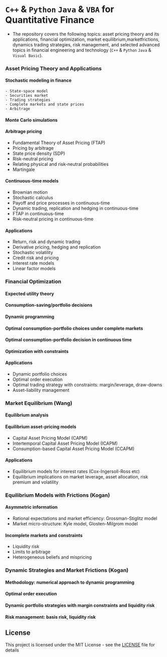 # `C++` & `Python` `Java` & `VBA` for Quantitative Finance

- The repository covers the following topics: asset pricing theory and its applications, financial optimization, market equilibrium,marketfrictions, dynamics trading strategies, risk management, and selected advanced topics in financial engineering and technology (`C++` & `Python` `Java` & `Visual Basic`).

### Asset Pricing Theory and Applications
#### Stochastic modeling in finance
    - State-space model
    - Securities market
    - Trading strategies
    - Complete markets and state prices
    - Arbitrage

#### Monte Carlo simulations
#### Arbitrage pricing
- Fundamental Theory of Asset Pricing (FTAP)
- Pricing by arbitrage
- State price density (SDP)
- Risk-neutral pricing
- Relating physical and risk-neutral probabilities
- Martingale

#### Continuous-time models
- Brownian motion
- Stochastic calculus
- Payoff and price processes in continuous-time
- Dynamic trading, replication and hedging in continuous-time
- FTAP in continuous-time
- Risk-neutral pricing in continuous-time

#### Applications
- Return, risk and dynamic trading
- Derivative pricing, hedging and replication
- Stochastic volatility
- Credit risk and pricing
- Interest rate models
- Linear factor models

### Financial Optimization
#### Expected utility theory
#### Consumption-saving/portfolio decisions
#### Dynamic programming
#### Optimal consumption-portfolio choices under complete markets
#### Optimal consumption-portfolio decision in continuous time
#### Optimization with constraints
#### Applications
- Dynamic portfolio choices
- Optimal order execution
- Optimal trading strategy with constraints: margin/leverage, draw-downs
- Asset-liability management

### Market Equilibrium (Wang)
#### Equilibrium analysis
#### Equilibrium asset-pricing models
- Capital Asset Pricing Model (CAPM)
- Intertemporal Capital Asset Pricing Model (ICAPM)
- Consumption-based Capital Asset Pricing Model (CCAPM)
#### Applications
- Equilibrium models for interest rates (Cox-Ingersoll-Ross etc)
- Equilibrium implications on market leverage, asset allocation, risk premium and volatility

### Equilibrium Models with Frictions (Kogan)
#### Asymmetric information
- Rational expectations and market efficiency: Grossman-Stiglitz model
- Market micro-structure: Kyle model, Glosten-Milgrom model
#### Incomplete markets and constraints
- Liquidity risk
- Limits to arbitrage
- Heterogeneous beliefs and mispricing

### Dynamic Strategies and Market Frictions (Kogan)
#### Methodology: numerical approach to dynamic programming
#### Optimal order execution
#### Dynamic portfolio strategies with margin constraints and liquidity risk
#### Risk management: basis risk, liquidity risk

## License
This project is licensed under the MIT License - see the [LICENSE](LICENSE) file for details
